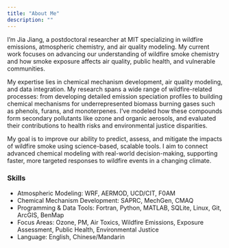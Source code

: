 ```yaml
---
title: "About Me"
description: ""
---
```


I’m Jia Jiang, a postdoctoral researcher at MIT specializing in wildfire emissions, atmospheric chemistry, and air quality modeling. My current work focuses on advancing our understanding of wildfire smoke chemistry and how smoke exposure affects air quality, public health, and vulnerable communities.

My expertise lies in chemical mechanism development, air quality modeling, and data integration. My research spans a wide range of wildfire-related processes: from developing detailed emission speciation profiles to building chemical mechanisms for underrepresented biomass burning gases such as phenols, furans, and monoterpenes. I’ve modeled how these compounds form secondary pollutants like ozone and organic aerosols, and evaluated their contributions to health risks and environmental justice disparities.

My goal is to improve our ability to predict, assess, and mitigate the impacts of wildfire smoke using science-based, scalable tools. I aim to connect advanced chemical modeling with real-world decision-making, supporting faster, more targeted responses to wildfire events in a changing climate.

### Skills
 * Atmospheric Modeling: WRF, AERMOD, UCD/CIT, F0AM
 * Chemical Mechanism Development: SAPRC, MechGen, CMAQ
 * Programming & Data Tools: Fortran, Python, MATLAB, SQLite, Linux, Git, ArcGIS, BenMap
 * Focus Areas: Ozone, PM, Air Toxics, Wildfire Emissions, Exposure Assessment, Public Health, Environmental Justice
 * Language: English, Chinese/Mandarin